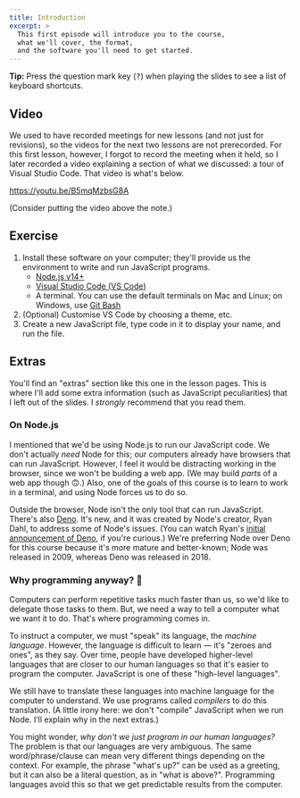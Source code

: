```yaml
---
title: Introduction
excerpt: >
  This first episode will introduce you to the course,
  what we'll cover, the format,
  and the software you'll need to get started.
---
```


<div class="note note-info">

**Tip:** Press the question mark key (<kbd class="key">?</kbd>) when playing the slides to see a list of keyboard shortcuts.

</div>

## Video

<div class="note note-info">

We used to have recorded meetings for new lessons (and not just for revisions), so the videos for the next two lessons are not prerecorded.
For this first lesson, however, I forgot to record the meeting when it held, so I later recorded a video explaining a section of what we discussed: a tour of Visual Studio Code. That video is what's below.

</div>

https://youtu.be/B5mqMzbsG8A

(Consider putting the video above the note.)

## Exercise

1. Install these software on your computer; they'll provide us the environment to write and run JavaScript programs.
   * [Node.js v14+](https://nodejs.org/en/)
   * [Visual Studio Code (<abbr>VS Code</abbr>)](https://code.visualstudio.com/)
   * A terminal. You can use the default terminals on Mac and Linux; on Windows, use [Git Bash](https://git-scm.com/downloads)
1. (Optional) Customise VS Code by choosing a theme, etc.
1. Create a new JavaScript file, type code in it to display your name, and run the file.


## Extras

You'll find an "extras" section like this one in the lesson pages. This is where I'll add some extra information (such as JavaScript peculiarities) that I left out of the slides. I _strongly_ recommend that you read them.

### On Node.js

I mentioned that we'd be using Node.js to run our JavaScript code. We don't actually _need_ Node for this; our computers already have browsers that can run JavaScript. However, I feel it would be distracting working in the browser, since we won't be building a web app. (We may build _parts_ of a web app though 🙃.) Also, one of the goals of this course is to learn to work in a terminal, and using Node forces us to do so.

Outside the browser, Node isn't the only tool that can run JavaScript. There's also [Deno](https://deno.land/). It's new, and it was created by Node's creator, Ryan Dahl, to address some of Node's issues. (You can watch Ryan's [initial announcement of Deno](https://youtu.be/M3BM9TB-8yA), if you're curious.) We're preferring Node over Deno for this course because it's more mature and better-known; Node was released in 2009, whereas Deno was released in 2018.

### Why programming anyway? 🤔

Computers can perform repetitive tasks much faster than us, so we'd like to delegate those tasks to them. But, we need a way to tell a computer what we want it to do. That's where programming comes in.

To instruct a computer, we must "speak" its language, the <i>machine language</i>. However, the language is difficult to learn &mdash; it's "zeroes and ones", as they say. Over time, people have developed higher-level languages that are closer to our human languages so that it's easier to program the computer. JavaScript is one of these "high-level languages".

We still have to translate these languages into machine language for the computer to understand. We use programs called <i>compilers</i> to do this translation. (A little irony here: we don't "compile" JavaScript when we run Node. I'll explain why in the next extras.)

You might wonder, <i>why don't we just program in our human languages?</i> The problem is that our languages are very ambiguous. The same word/phrase/clause can mean very different things depending on the context. For example, the phrase "what's up?" can be used as a greeting, but it can also be a literal question, as in "what is above?". Programming languages avoid this so that we get predictable results from the computer.

